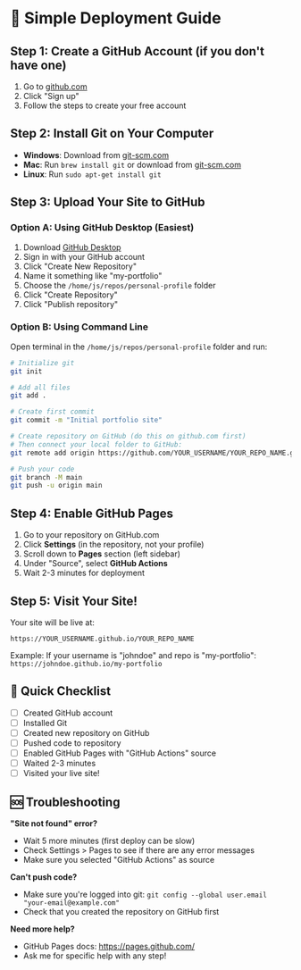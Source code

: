 # 🚀 Simple Deployment Guide

## Step 1: Create a GitHub Account (if you don't have one)
1. Go to [github.com](https://github.com)
2. Click "Sign up"
3. Follow the steps to create your free account

## Step 2: Install Git on Your Computer
- **Windows**: Download from [git-scm.com](https://git-scm.com/download/win)
- **Mac**: Run `brew install git` or download from [git-scm.com](https://git-scm.com/download/mac)
- **Linux**: Run `sudo apt-get install git`

## Step 3: Upload Your Site to GitHub

### Option A: Using GitHub Desktop (Easiest)
1. Download [GitHub Desktop](https://desktop.github.com/)
2. Sign in with your GitHub account
3. Click "Create New Repository"
4. Name it something like "my-portfolio"
5. Choose the `/home/js/repos/personal-profile` folder
6. Click "Create Repository"
7. Click "Publish repository"

### Option B: Using Command Line
Open terminal in the `/home/js/repos/personal-profile` folder and run:

```bash
# Initialize git
git init

# Add all files
git add .

# Create first commit
git commit -m "Initial portfolio site"

# Create repository on GitHub (do this on github.com first)
# Then connect your local folder to GitHub:
git remote add origin https://github.com/YOUR_USERNAME/YOUR_REPO_NAME.git

# Push your code
git branch -M main
git push -u origin main
```

## Step 4: Enable GitHub Pages

1. Go to your repository on GitHub.com
2. Click **Settings** (in the repository, not your profile)
3. Scroll down to **Pages** section (left sidebar)
4. Under "Source", select **GitHub Actions**
5. Wait 2-3 minutes for deployment

## Step 5: Visit Your Site!

Your site will be live at:
```
https://YOUR_USERNAME.github.io/YOUR_REPO_NAME
```

Example: If your username is "johndoe" and repo is "my-portfolio":
`https://johndoe.github.io/my-portfolio`

## 🎯 Quick Checklist

- [ ] Created GitHub account
- [ ] Installed Git
- [ ] Created new repository on GitHub
- [ ] Pushed code to repository
- [ ] Enabled GitHub Pages with "GitHub Actions" source
- [ ] Waited 2-3 minutes
- [ ] Visited your live site!

## 🆘 Troubleshooting

**"Site not found" error?**
- Wait 5 more minutes (first deploy can be slow)
- Check Settings > Pages to see if there are any error messages
- Make sure you selected "GitHub Actions" as source

**Can't push code?**
- Make sure you're logged into git: `git config --global user.email "your-email@example.com"`
- Check that you created the repository on GitHub first

**Need more help?**
- GitHub Pages docs: https://pages.github.com/
- Ask me for specific help with any step!